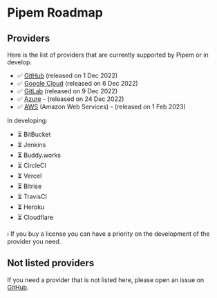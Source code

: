 # Pipem Roadmap

## Providers

Here is the list of providers that are currently supported by Pipem or in develop.

- ✅ [GitHub](https://github.com/pipem-io/provider-github) (released on 1 Dec 2022)
- ✅ [Google Cloud](https://github.com/pipem-io/provider-google) (released on 6 Dec 2022)
- ✅ [GitLab](https://github.com/pipem-io/provider-gitlab) (released on 9 Dec 2022)
- ✅ [Azure](https://github.com/pipem-io/provider-azure) - (released on 24 Dec 2022)
- ✅ [AWS](https://github.com/pipem-io/provider-aws) (Amazon Web Services) - (released on 1 Feb 2023)

In developing:

- ⏳ BitBucket
- ⏳ Jenkins
- ⏳ Buddy.works
- ⏳ CircleCI
- ⏳ Vercel
- ⏳ Bitrise
- ⏳ TravisCI
- ⏳ Heroku
- ⏳ Cloudflare

ℹ️ If you buy a license you can have a priority on the development of the provider you need.

## Not listed providers

If you need a provider that is not listed here, please open an issue on [GitHub](https://github.com/pipem-io/roadmap/issues/new/choose).
